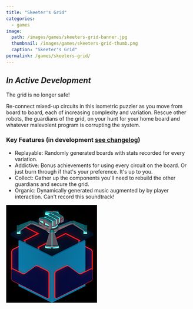 ```yaml
---
title: "Skeeter's Grid"
categories:
  - games
image:
  path: /images/games/skeeters-grid-banner.jpg
  thumbnail: /images/games/skeeters-grid-thumb.png
  caption: "Skeeter's Grid"
permalink: /games/skeeters-grid/ 
---
```

*In Active Development*
---
The grid is no longer safe!

Re-connect mixed-up circuits in this isometric puzzler as you move from board to board, each of increasing complexity and variation. Rescue other robots, the guardians of the grid, on your hunt for your home board and whatever malevolent program is corrupting the system.

### Key Features (in development [see changelog](/games/skeeters-grid-changelog/))
* Replayable: Randomly generated boards with stats recorded for every variation.
* Addictive: Bonus achievements for using every circuit on the board. Or just burn through if that's your preference. It's up to you.
* Collect: Gather up the components you'll need to rebuild the other guardians and secure the grid.
* Organic: Dynamically generated music augmented by by player interaction. Can't record this soundtrack!

![Skeeter's Grid rotate apng](/images/games/Skeeters_Grid-cube_rotate.png)
